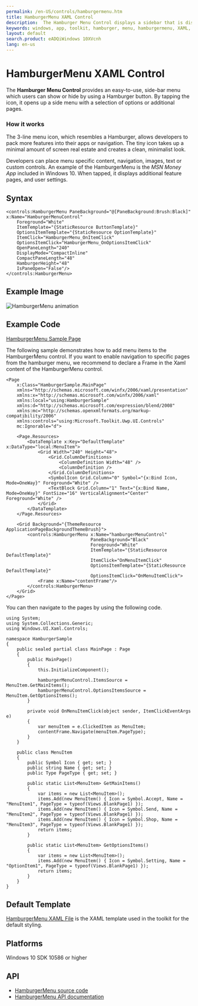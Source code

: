 ```yaml
---
permalink: /en-US/controls/hamburgermenu.htm
title: HamburgerMenu XAML Control
description:  The Hamburger Menu Control displays a sidebar that is displayed by the Hamburger button       
keywords: windows, app, toolkit, hamburger, menu, hamburgermenu, XAML, control, sidebar
layout: default
search.product: eADQiWindows 10XVcnh
lang: en-us
---
```


# HamburgerMenu XAML Control

The **Hamburger Menu Control** provides an easy-to-use, side-bar menu which users can show or hide by using a Hamburger button. By  tapping the icon, it opens up a side menu with a selection of options or additional pages.

### How it works

The 3-line menu icon, which resembles a Hamburger, allows developers to pack more features into their apps or navigation. The tiny icon takes up a minimal amount of screen real estate and creates a clean, minimalist look.

Developers can place menu specific content, navigation, images, text or custom controls. An example of the HamburgerMenu is the *MSN Money App* included in Windows 10. When tapped, it displays additional feature pages, and user settings.

## Syntax

```xaml
<controls:HamburgerMenu PaneBackground="@[PaneBackground:Brush:Black]" x:Name="HamburgerMenuControl"
	Foreground="White"
	ItemTemplate="{StaticResource ButtonTemplate}"
	OptionsItemTemplate="{StaticResource OptionTemplate}"
	ItemClick="HamburgerMenu_OnItemClick"
	OptionsItemClick="HamburgerMenu_OnOptionsItemClick"
	OpenPaneLength="240"
	DisplayMode="CompactInline"
	CompactPaneLength="48"
	HamburgerHeight="48"
	IsPaneOpen="False"/>
</controls:HamburgerMenu>
```

## Example Image

![HamburgerMenu animation]({{site.baseurl}}/resources/images/Controls-HamburgerMenu.gif "HamburgerMenu")

## Example Code

[HamburgerMenu Sample Page](https://github.com/Microsoft/UWPCommunityToolkit/tree/master/Microsoft.Toolkit.Uwp.SampleApp/SamplePages/HamburgerMenu)

The following sample demonstrates how to add menu items to the HamburgerMenu control.
If you want to enable navigation to specific pages from the hamburger menu, we recommend to declare a Frame in the Xaml content of the HamburgerMenu control.

```xaml
<Page
    x:Class="HamburgerSample.MainPage"
    xmlns="http://schemas.microsoft.com/winfx/2006/xaml/presentation"
    xmlns:x="http://schemas.microsoft.com/winfx/2006/xaml"
    xmlns:local="using:HamburgerSample"
    xmlns:d="http://schemas.microsoft.com/expression/blend/2008"
    xmlns:mc="http://schemas.openxmlformats.org/markup-compatibility/2006"
    xmlns:controls="using:Microsoft.Toolkit.Uwp.UI.Controls"
    mc:Ignorable="d">

    <Page.Resources>
        <DataTemplate x:Key="DefaultTemplate" x:DataType="local:MenuItem">
            <Grid Width="240" Height="48">
                <Grid.ColumnDefinitions>
                    <ColumnDefinition Width="48" />
                    <ColumnDefinition />
                </Grid.ColumnDefinitions>
                <SymbolIcon Grid.Column="0" Symbol="{x:Bind Icon, Mode=OneWay}" Foreground="White" />
                <TextBlock Grid.Column="1" Text="{x:Bind Name, Mode=OneWay}" FontSize="16" VerticalAlignment="Center" Foreground="White" />
            </Grid>
        </DataTemplate>
    </Page.Resources>

    <Grid Background="{ThemeResource ApplicationPageBackgroundThemeBrush}">
        <controls:HamburgerMenu x:Name="hamburgerMenuControl"
                                PaneBackground="Black"
                                Foreground="White"
                                ItemTemplate="{StaticResource DefaultTemplate}"
                                ItemClick="OnMenuItemClick"
                                OptionsItemTemplate="{StaticResource DefaultTemplate}"
                                OptionsItemClick="OnMenuItemClick">
            <Frame x:Name="contentFrame"/>
        </controls:HamburgerMenu>
    </Grid>
</Page>
```

You can then navigate to the pages by using the following code.

```code
using System;
using System.Collections.Generic;
using Windows.UI.Xaml.Controls;

namespace HamburgerSample
{
    public sealed partial class MainPage : Page
    {
        public MainPage()
        {
            this.InitializeComponent();

            hamburgerMenuControl.ItemsSource = MenuItem.GetMainItems();
            hamburgerMenuControl.OptionsItemsSource = MenuItem.GetOptionsItems();
        }

        private void OnMenuItemClick(object sender, ItemClickEventArgs e)
        {
            var menuItem = e.ClickedItem as MenuItem;
            contentFrame.Navigate(menuItem.PageType);
        }
    }

    public class MenuItem
    {
        public Symbol Icon { get; set; }
        public string Name { get; set; }
        public Type PageType { get; set; }

        public static List<MenuItem> GetMainItems()
        {
            var items = new List<MenuItem>();
            items.Add(new MenuItem() { Icon = Symbol.Accept, Name = "MenuItem1", PageType = typeof(Views.BlankPage1) });
            items.Add(new MenuItem() { Icon = Symbol.Send, Name = "MenuItem2", PageType = typeof(Views.BlankPage1) });
            items.Add(new MenuItem() { Icon = Symbol.Shop, Name = "MenuItem3", PageType = typeof(Views.BlankPage1) });
            return items; 
        }

        public static List<MenuItem> GetOptionsItems()
        {
            var items = new List<MenuItem>();
            items.Add(new MenuItem() { Icon = Symbol.Setting, Name = "OptionItem1", PageType = typeof(Views.BlankPage1) });
            return items;
        }
    }
}
```

## Default Template 

[HamburgerMenu XAML File](https://github.com/Microsoft/UWPCommunityToolkit/blob/master/Microsoft.Toolkit.Uwp.UI.Controls/HamburgerMenu/HamburgerMenu.xaml) is the XAML template used in the toolkit for the default styling.

## Platforms 

Windows 10 SDK 10586 or higher

## API

* [HamburgerMenu source code](https://github.com/Microsoft/UWPCommunityToolkit/tree/master/Microsoft.Toolkit.Uwp.UI.Controls/HamburgerMenu)
* [HamburgerMenu API documentation]({{site.baseurl}}/{{page.lang}}/api/Microsoft_Toolkit_Uwp_UI_Controls_HamburgerMenu.htm)

